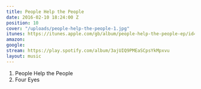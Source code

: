 ```yaml
---
title: People Help the People
date: 2016-02-10 18:24:00 Z
position: 10
cover: "/uploads/people-help-the-people-1.jpg"
itunes: https://itunes.apple.com/gb/album/people-help-the-people-ep/id473981658
amazon: 
google: 
stream: https://play.spotify.com/album/3ajUIQ9PMEaSCpsYkMpxvu
layout: music
---
```


1. People Help the People  
1. Four Eyes
